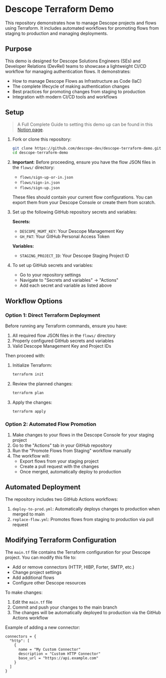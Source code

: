 # Descope Terraform Demo

This repository demonstrates how to manage Descope projects and flows using Terraform. It includes automated workflows for promoting flows from staging to production and managing deployments.

## Purpose

This demo is designed for Descope Solutions Engineers (SEs) and Developer Relations (DevRel) teams to showcase a lightweight CI/CD workflow for managing authentication flows. It demonstrates:

- How to manage Descope Flows as Infrastructure as Code (IaC)
- The complete lifecycle of making authentication changes
- Best practices for promoting changes from staging to production
- Integration with modern CI/CD tools and workflows

## Setup

> A Full Complete Guide to setting this demo up can be found in this [Notion page](https://www.notion.so/descope/Terraform-Demo-for-Descope-217397faca2a80d4b1d2d297cdbf5f45?source=copy_link).

1. Fork or clone this repository:

   ```bash
   git clone https://github.com/descope-dev/descope-terraform-demo.git
   cd descope-terraform-demo
   ```

2. **Important**: Before proceeding, ensure you have the flow JSON files in the `flows/` directory:

   - `flows/sign-up-or-in.json`
   - `flows/sign-in.json`
   - `flows/sign-up.json`

   These files should contain your current flow configurations. You can export them from your Descope Console or create them from scratch.

3. Set up the following GitHub repository secrets and variables:

   **Secrets:**

   - `DESCOPE_MGMT_KEY`: Your Descope Management Key
   - `GH_PAT`: Your GitHub Personal Access Token

   **Variables:**

   - `STAGING_PROJECT_ID`: Your Descope Staging Project ID

4. To set up GitHub secrets and variables:
   - Go to your repository settings
   - Navigate to "Secrets and variables" → "Actions"
   - Add each secret and variable as listed above

## Workflow Options

### Option 1: Direct Terraform Deployment

Before running any Terraform commands, ensure you have:

1. All required flow JSON files in the `flows/` directory
2. Properly configured GitHub secrets and variables
3. Valid Descope Management Key and Project IDs

Then proceed with:

1. Initialize Terraform:

   ```bash
   terraform init
   ```

2. Review the planned changes:

   ```bash
   terraform plan
   ```

3. Apply the changes:
   ```bash
   terraform apply
   ```

### Option 2: Automated Flow Promotion

1. Make changes to your flows in the Descope Console for your staging project
2. Go to the "Actions" tab in your GitHub repository
3. Run the "Promote Flows from Staging" workflow manually
4. The workflow will:
   - Export flows from your staging project
   - Create a pull request with the changes
   - Once merged, automatically deploy to production

## Automated Deployment

The repository includes two GitHub Actions workflows:

1. `deploy-to-prod.yml`: Automatically deploys changes to production when merged to main
2. `replace-flow.yml`: Promotes flows from staging to production via pull request

## Modifying Terraform Configuration

The `main.tf` file contains the Terraform configuration for your Descope project. You can modify this file to:

- Add or remove connectors (HTTP, HIBP, Forter, SMTP, etc.)
- Change project settings
- Add additional flows
- Configure other Descope resources

To make changes:

1. Edit the `main.tf` file
2. Commit and push your changes to the main branch
3. The changes will be automatically deployed to production via the GitHub Actions workflow

Example of adding a new connector:

```hcl
connectors = {
  "http": [
    {
      name = "My Custom Connector"
      description = "Custom HTTP Connector"
      base_url = "https://api.example.com"
    }
  ]
}
```
